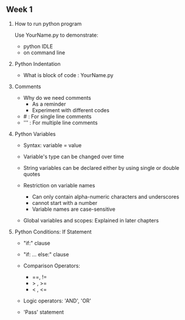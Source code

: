 ## Week 1
1. How to run python program

   Use YourName.py to demonstrate:
   - python IDLE
   - on command line
   
2. Python Indentation

   - What is block of code : YourName.py

3. Comments
   - Why do we need comments
     - As a reminder
     - Experiment with different codes
   - \# : For single line comments
   - \'\'\' : For multiple line comments

4. Python Variables

   - Syntax: variable = value
   - Variable's type can be changed over time
   - String variables can be declared either by using single or double quotes
   - Restriction on variable names
     - Can only contain alpha-numeric characters and underscores
     - cannot start with a number
     - Variable names are case-sensitive

   - Global variables and scopes: Explained in later chapters

5. Python Conditions: If Statement
   - "if:" clause
   - "if: ... else:" clause
   - Comparison Operators: 
     - ==, !=
     - \> , \>=
     - \< , \<=
     
   - Logic operators: 'AND', 'OR'
   - 'Pass' statement

